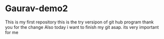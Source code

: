 # Gaurav-demo2
This is my first repository
this is the try versipon of git hub program 
thank you for the change 
Also today i want to finish my git asap.
its very important for me 



